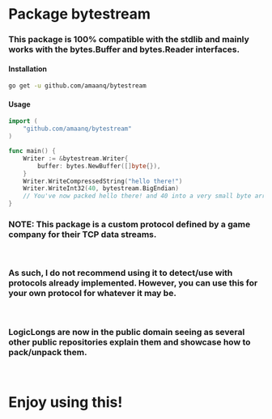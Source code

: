 # **Package bytestream**

### This package is 100% compatible with the stdlib and mainly works with the bytes.Buffer and bytes.Reader interfaces. 

#### **Installation**
```sh
go get -u github.com/amaanq/bytestream
```

#### **Usage**
```go
import (
    "github.com/amaanq/bytestream"
)

func main() {
	Writer := &bytestream.Writer{
		buffer: bytes.NewBuffer([]byte{}),
	}
	Writer.WriteCompressedString("hello there!")
	Writer.WriteInt32(40, bytestream.BigEndian)
	// You've now packed hello there! and 40 into a very small byte array to do with what you please..
}
```

### **NOTE: This package is a custom protocol defined by a game company for their TCP data streams.**
<br/>

### As such, I do not recommend using it to detect/use with protocols already implemented. However, you can use this for your own protocol for whatever it may be. 
<br/>

### LogicLongs are now in the public domain seeing as several other public repositories explain them and showcase how to pack/unpack them.
<br/>

# **Enjoy using this!**

